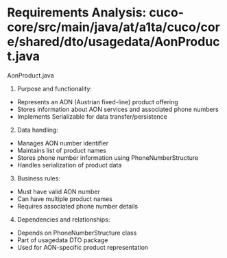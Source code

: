 # Requirements Analysis: cuco-core/src/main/java/at/a1ta/cuco/core/shared/dto/usagedata/AonProduct.java

AonProduct.java
1. Purpose and functionality:
- Represents an AON (Austrian fixed-line) product offering
- Stores information about AON services and associated phone numbers
- Implements Serializable for data transfer/persistence

2. Data handling:
- Manages AON number identifier
- Maintains list of product names
- Stores phone number information using PhoneNumberStructure
- Handles serialization of product data

3. Business rules:
- Must have valid AON number
- Can have multiple product names
- Requires associated phone number details

4. Dependencies and relationships:
- Depends on PhoneNumberStructure class
- Part of usagedata DTO package
- Used for AON-specific product representation